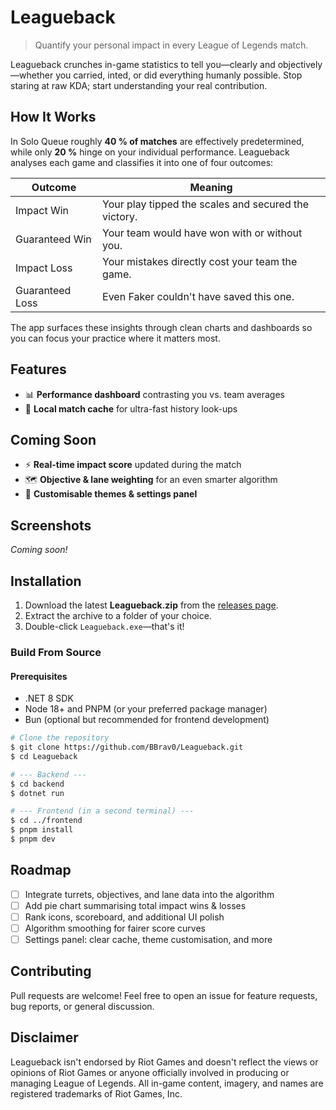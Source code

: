 # Leagueback

> Quantify your personal impact in every League of Legends match.

Leagueback crunches in-game statistics to tell you—clearly and objectively—whether you carried, inted, or did everything humanly possible. Stop staring at raw KDA; start understanding your real contribution.

## How It Works

In Solo Queue roughly **40 % of matches** are effectively predetermined, while only **20 %** hinge on your individual performance. Leagueback analyses each game and classifies it into one of four outcomes:

| Outcome          | Meaning                                                     |
| ---------------- | ----------------------------------------------------------- |
| Impact Win       | Your play tipped the scales and secured the victory.        |
| Guaranteed Win   | Your team would have won with or without you.               |
| Impact Loss      | Your mistakes directly cost your team the game.            |
| Guaranteed Loss  | Even Faker couldn't have saved this one.                    |

The app surfaces these insights through clean charts and dashboards so you can focus your practice where it matters most.

## Features

- 📊 **Performance dashboard** contrasting you vs. team averages
- 💾 **Local match cache** for ultra-fast history look-ups

## Coming Soon

- ⚡ **Real-time impact score** updated during the match
- 🗺️ **Objective & lane weighting** for an even smarter algorithm
- 🎨 **Customisable themes & settings panel**

## Screenshots

*Coming soon!*

## Installation

1. Download the latest **Leagueback.zip** from the [releases page](https://github.com/BBrav0/Leagueback/releases).
2. Extract the archive to a folder of your choice.
3. Double-click `Leagueback.exe`—that's it!

### Build From Source

#### Prerequisites

- .NET 8 SDK
- Node 18+ and PNPM (or your preferred package manager)
- Bun (optional but recommended for frontend development)

```bash
# Clone the repository
$ git clone https://github.com/BBrav0/Leagueback.git
$ cd Leagueback

# --- Backend ---
$ cd backend
$ dotnet run

# --- Frontend (in a second terminal) ---
$ cd ../frontend
$ pnpm install
$ pnpm dev
```

## Roadmap

- [ ] Integrate turrets, objectives, and lane data into the algorithm
- [ ] Add pie chart summarising total impact wins & losses
- [ ] Rank icons, scoreboard, and additional UI polish
- [ ] Algorithm smoothing for fairer score curves
- [ ] Settings panel: clear cache, theme customisation, and more

## Contributing

Pull requests are welcome! Feel free to open an issue for feature requests, bug reports, or general discussion.

## Disclaimer

Leagueback isn't endorsed by Riot Games and doesn't reflect the views or opinions of Riot Games or anyone officially involved in producing or managing League of Legends. All in-game content, imagery, and names are registered trademarks of Riot Games, Inc.